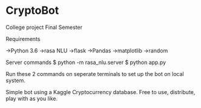 # CryptoBot
College project Final Semester

Requirements

->Python 3.6
->rasa NLU
->flask
->Pandas
->matplotlib
->random

Server commands
$ python -m rasa_nlu.server
$ python app.py

Run these 2 commands on seperate terminals to set up the bot on local system.

Simple bot using a Kaggle Cryptocurrency database. Free to use, distribute, play with as you like. 
